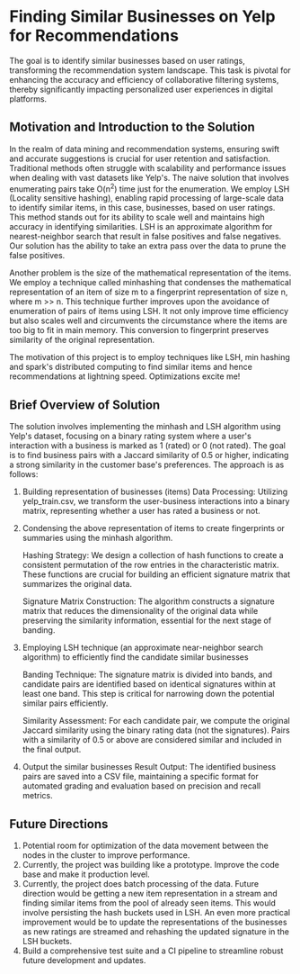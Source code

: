 # Finding Similar Businesses on Yelp for Recommendations
The goal is to identify similar businesses based on user ratings, transforming the recommendation system landscape. This task is pivotal for enhancing the accuracy and efficiency of collaborative filtering systems, thereby significantly impacting personalized user experiences in digital platforms.

## Motivation and Introduction to the Solution
In the realm of data mining and recommendation systems, ensuring swift and accurate suggestions is crucial for user retention and satisfaction. Traditional methods often struggle with scalability and performance issues when dealing with vast datasets like Yelp's. The naive solution that involves enumerating pairs take O(n<sup>2</sup>) time just for the enumeration. We employ LSH (Locality sensitive hashing), enabling rapid processing of large-scale data to identify similar items, in this case, businesses, based on user ratings. This method stands out for its ability to scale well and maintains high accuracy in identifying similarities. LSH is an approximate algorithm for nearest-neighbor search that result in false positives and false negatives. Our solution has the ability to take an extra pass over the data to prune the false positives.

Another problem is the size of the mathematical representation of the items. We employ a technique called minhashing that condenses the mathematical representation of an item of size m to a fingerprint representation of size n, where m >> n. This technique further improves upon the avoidance of enumeration of pairs of items using LSH. It not only improve time efficiency but also scales well and circumvents the circumstance where the items are too big to fit in main memory. This conversion to fingerprint preserves similarity of the original representation.

The motivation of this project is to employ techniques like LSH, min hashing and spark's distributed computing to find similar items and hence recommendations at lightning speed. Optimizations excite me!

## Brief Overview of Solution
The solution involves implementing the minhash and LSH algorithm using Yelp's dataset, focusing on a binary rating system where a user's interaction with a business is marked as 1 (rated) or 0 (not rated). The goal is to find business pairs with a Jaccard similarity of 0.5 or higher, indicating a strong similarity in the customer base's preferences. The approach is as follows:

1. Building representation of businesses (items)
Data Processing: Utilizing yelp_train.csv, we transform the user-business interactions into a binary matrix, representing whether a user has rated a business or not.

2. Condensing the above representation of items to create fingerprints or summaries using the minhash algorithm.

    Hashing Strategy: We design a collection of hash functions to create a consistent permutation of the row entries in the characteristic matrix. These functions are crucial for building an efficient signature matrix that summarizes the original data.

    Signature Matrix Construction: The algorithm constructs a signature matrix that reduces the dimensionality of the original data while preserving the similarity information, essential for the next stage of banding.

3. Employing LSH technique (an approximate near-neighbor search algorithm) to efficiently find the candidate similar businesses

    Banding Technique: The signature matrix is divided into bands, and candidate pairs are identified based on identical signatures within at least one band. This step is critical for narrowing down the potential similar pairs efficiently.

    Similarity Assessment: For each candidate pair, we compute the original Jaccard similarity using the binary rating data (not the signatures). Pairs with a similarity of 0.5 or above are considered similar and included in the final output.

4. Output the similar businesses
Result Output: The identified business pairs are saved into a CSV file, maintaining a specific format for automated grading and evaluation based on precision and recall metrics.

## Future Directions
1. Potential room for optimization of the data movement between the nodes in the cluster to improve performance.
2. Currently, the project was building like a prototype. Improve the code base and make it production level.
3. Currently, the project does batch processing of the data. Future direction would be getting a new item representation in a stream and finding similar items from the pool of already seen items. This would involve persisting the hash buckets used in LSH. An even more practical improvement would be to update the representations of the businesses as new ratings are streamed and rehashing the updated signature in the LSH buckets.  
4. Build a comprehensive test suite and a CI pipeline to streamline robust future development and updates.

